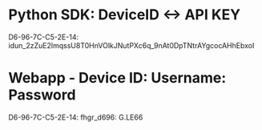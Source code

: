 # Python SDK: DeviceID <-> API KEY
D6-96-7C-C5-2E-14: idun_2zZuE2ImqssU8T0HnVOlkJNutPXc6q_9nAt0DpTNtrAYgcocAHhEbxoI

# Webapp -  Device ID: Username: Password
D6-96-7C-C5-2E-14: fhgr_d696: G.LE66
